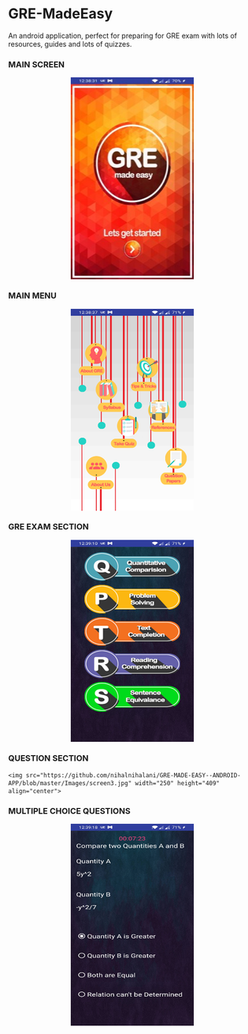 # GRE-MadeEasy
An android application, perfect for preparing for GRE exam with lots of resources, guides and lots of quizzes. 

### MAIN SCREEN
<p align="center">
	<img src="https://github.com/nihalnihalani/GRE-MADE-EASY--ANDROID-APP/blob/master/Images/screen1.jpg" width="250" height="409" align="center">
</p>

### MAIN MENU
<p align="center">
	<img src="https://github.com/nihalnihalani/GRE-MADE-EASY--ANDROID-APP/blob/master/Images/screen2.jpg" width="250" height="409" align="center">
</p>

### GRE EXAM SECTION
<p align="center">
	<img src="https://github.com/nihalnihalani/GRE-MADE-EASY--ANDROID-APP/blob/master/Images/screen4.jpg" width="250" height="409" align="center">
</p>

### QUESTION SECTION
<p align="center">

	<img src="https://github.com/nihalnihalani/GRE-MADE-EASY--ANDROID-APP/blob/master/Images/screen3.jpg" width="250" height="409" align="center">
</p>

### MULTIPLE CHOICE QUESTIONS
<p align="center">
	<img src="https://github.com/nihalnihalani/GRE-MADE-EASY--ANDROID-APP/blob/master/Images/screen5.jpg" width="250" height="409" align="center">
</p>